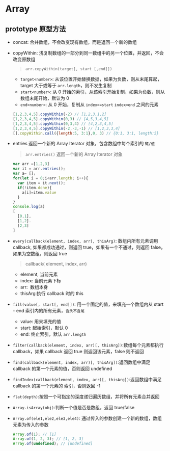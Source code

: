 # Array

## prototype 原型方法

- concat: 合并数组，不会改变现有数组，而是返回一个新的数组

- copyWithin: 浅复制数组的一部分到同一数组中的另一个位置，并返回，不会改变原数组

  > `arr.copyWithin(target[, start [,end]])`

  - `target<number>`: 从该位置开始替换数据，如果为负数，则从末尾算起，target 大于或等于 `arr.length`，则不发生复制
  - `start<number>`: 从 0 开始的索引，从该索引开始复制，如果为负数，则从数组末尾开始，默认为 0
  - `end<number>`: 从 0 开始，复制从 `index>=start` `index<end` 之间的元素

  ```js
  [1,2,3,4,5].copyWithin(-2) // [1,2,3,1,2]
  [1,2,3,4,5].copyWithin(0,3) // [4,5,3,4,5]
  [1,2,3,4,5].copyWithin(0,3,4) // [4,2,3,4,5]
  [1,2,3,4,5].copyWithin(-2,-3,-1) // [1,2,3,3,4]
  [].copyWithin.call({length:5, 3:1},0, 3) // {0:1, 3:1, length:5}
  ```

- entries 返回一个新的 Array Iterator 对象，包含数组中每个索引的 `键/值`

  > `arr.entries()` 返回一个新的 Array Iterator 对象

  ```js
  var arr =[1,2,3]
  var it = arr.entries();
  var a= [];
  for(let i = 0;i<arr.length; i++){
    var item = it.next();
    if(!item.done){
      a[i]=item.value
    }
  }
  console.log(a)
  [
    [0,1],
    [1,2].
    [2,3]
  ]
  ```

- `every(callback(element, index, arr), thisArg)`: 数组内所有元素调用 callback, 如果都成功通过，则返回 true，如果有一个不通过，则返回 false。如果为空数组，则返回 true

  > callback( element, index, arr)

  - element, 当前元素
  - index: 当前元素下标
  - arr:  数组本身
  - thisArg:执行 callback 时的 this

- `fill(value[, start[, end]])`: 用一个固定的值，来填充一个数组内从 start - end 索引内的所有元素，`含头不含尾`

  - value: 用来填充的值
  - start: 起始索引，默认 0
  - end: 终止索引，默认 `arr.length`

- `filter(callback(element, index, arr)[, thisArg])`:数组每个元素都执行 callback，如果 callback 返回 true 则返回该元素，false 则不返回

- `find(callback(element, index, arr)[, thisArg])`:返回数组中满足 callback 的第一个元素的值，否则返回 undefined

- `findIndex(callback(element, index, arr)[, thisArg])`:返回数组中满足 callback 的第一个元素的 索引，否则返回 -1

- `flat(depth)`:按照一个可指定的深度递归遍历数组，并将所有元素合并返回

- `Array.isArray(obj)`:判断一个值是否是数组，返回 true/false

- `Array.of(ele1,ele2,ele3,ele4)`: 通过传入的参数创建一个新的数组，数组元素为传入的参数

  ```js
  Array.of(1); // [1]
  Array.of(1, 2, 3); // [1, 2, 3]
  Array.of(undefined); // [undefined]
  ```
